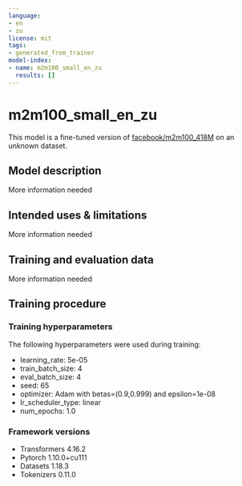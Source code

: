```yaml
---
language:
- en
- zu
license: mit
tags:
- generated_from_trainer
model-index:
- name: m2m100_small_en_zu
  results: []
---
```


<!-- This model card has been generated automatically according to the information the Trainer had access to. You
should probably proofread and complete it, then remove this comment. -->

# m2m100_small_en_zu

This model is a fine-tuned version of [facebook/m2m100_418M](https://huggingface.co/facebook/m2m100_418M) on an unknown dataset.

## Model description

More information needed

## Intended uses & limitations

More information needed

## Training and evaluation data

More information needed

## Training procedure

### Training hyperparameters

The following hyperparameters were used during training:
- learning_rate: 5e-05
- train_batch_size: 4
- eval_batch_size: 4
- seed: 65
- optimizer: Adam with betas=(0.9,0.999) and epsilon=1e-08
- lr_scheduler_type: linear
- num_epochs: 1.0

### Framework versions

- Transformers 4.16.2
- Pytorch 1.10.0+cu111
- Datasets 1.18.3
- Tokenizers 0.11.0
